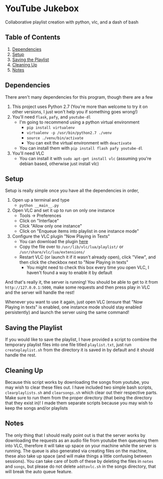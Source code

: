 # YouTube Jukebox
Collaborative playlist creation with python, vlc, and a dash of bash

## Table of Contents
1. [Dependencies](https://github.com/jivandabeast/youtubejukebox#dependencies)
2. [Setup](https://github.com/jivandabeast/youtubejukebox#setup)
3. [Saving the Playlist](https://github.com/jivandabeast/youtubejukebox#saving-the-playlist)
4. [Cleaning Up](https://github.com/jivandabeast/youtubejukebox#cleaning-up)
5. [Notes](https://github.com/jivandabeast/youtubejukebox#notes)

## Dependencies
There aren't many dependencies for this program, though there are a few
1. This project uses Python 2.7 (You're more than welcome to try it on other versions, I just won't help you if something goes wrong!)
2. You'll need `flask`, `pafy`, and `youtube-dl`
    * I'm going to recommend using a python virtual environment
        * `pip install virtualenv`
        * `virtualenv -p /usr/bin/python2.7 ./venv`
        * `source ./venv/bin/activate`
        * You can exit the virtual environment with `deactivate`
    * You can install them with `pip install flash pafy youtube-dl`
3. You'll need VLC
    * You can install it with `sudo apt-get install vlc` (assuming you're debian based, otherwise just install vlc)

## Setup
Setup is really simple once you have all the dependencies in order, 
1. Open up a terminal and type
    * `python __main__.py`
2. Open VLC and set it up to run on only one instance
    * Tools -> Preferences
    * Click on "Interface"
    * Click "Allow only one instance"
    * Click on "Enqueue items into playlist in one instance mode"
3. Configure the VLC  plugin "Now Playing in Texts"
    * You can download the plugin [here](https://addons.videolan.org/p/1172613/)
    * Copy the file over to `/usr/lib/vlc/lua/playlist/` or `/usr/share/vlc/lua/extensions/`
    * Restart VLC (or launch it if it wasn't already open), click "View", and then click the checkbox next to "Now Playing in texts"
        * You might need to check this box every time you open VLC, I haven't found a way to enable it by default

And that's really it, the server is running! You should be able to get to it from `http://127.0.0.1:5000`, make some requests and then press play in VLC and the server will handle the rest!

Whenever you want to use it again, just open VLC (ensure that "Now Playing in texts" is enabled, one instance mode should stay enabled persistently) and launch the server using the same command!

## Saving the Playlist
If you would like to save the playlist, I have provided a script to combine the temporary playlist files into one file titled `playlist.txt`, just run `createplaylist.sh` from the directory it is saved in by default and it should handle the rest.

## Cleaning Up
Because this script works by downloading the songs from youtube, you may wish to clear these files out. I have included two simple bash scripts, `clearplaylists.sh`
and `clearsongs.sh` which clear out their respective parts. Make sure to run them from the proper directory (that being the directory that they exist in)!
I made them separate scripts because you may wish to keep the songs and/or playlists 

## Notes
The only thing that I should really point out is that the server works by downloading the requests as an audio file from youtube then queueing them into VLC, therefore it will take up space on your machine while the server is running.
The queue is also generated via creating files on the machine, these also take up space (and will make things a little confusing between sessions).
You can take care of both of these by deleting the files in `notes` and `songs`, but please do not delete `addtovlc.sh` in the songs directory, that will break the auto queue feature.
